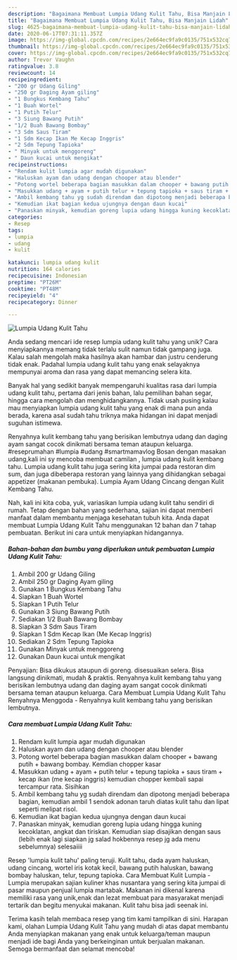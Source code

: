 ```yaml
---
description: "Bagaimana Membuat Lumpia Udang Kulit Tahu, Bisa Manjain Lidah"
title: "Bagaimana Membuat Lumpia Udang Kulit Tahu, Bisa Manjain Lidah"
slug: 4625-bagaimana-membuat-lumpia-udang-kulit-tahu-bisa-manjain-lidah
date: 2020-06-17T07:31:11.357Z
image: https://img-global.cpcdn.com/recipes/2e664ec9fa9c0135/751x532cq70/lumpia-udang-kulit-tahu-foto-resep-utama.jpg
thumbnail: https://img-global.cpcdn.com/recipes/2e664ec9fa9c0135/751x532cq70/lumpia-udang-kulit-tahu-foto-resep-utama.jpg
cover: https://img-global.cpcdn.com/recipes/2e664ec9fa9c0135/751x532cq70/lumpia-udang-kulit-tahu-foto-resep-utama.jpg
author: Trevor Vaughn
ratingvalue: 3.8
reviewcount: 14
recipeingredient:
- "200 gr Udang Giling"
- "250 gr Daging Ayam giling"
- "1 Bungkus Kembang Tahu"
- "1 Buah Wortel"
- "1 Putih Telur"
- "3 Siung Bawang Putih"
- "1/2 Buah Bawang Bombay"
- "3 Sdm Saus Tiram"
- "1 Sdm Kecap Ikan Me Kecap Inggris"
- "2 Sdm Tepung Tapioka"
- " Minyak untuk menggoreng"
- " Daun kucai untuk mengikat"
recipeinstructions:
- "Rendam kulit lumpia agar mudah digunakan"
- "Haluskan ayam dan udang dengan chooper atau blender"
- "Potong wortel beberapa bagian masukkan dalam chooper + bawang putih + bawang bombay. Kemdian chopper kasar"
- "Masukkan udang + ayam + putih telur + tepung tapioka + saus tiram + kecap ikan (me kecap inggris) kemudian chopper kembali sapai tercampur rata. Sisihkan"
- "Ambil kembang tahu yg sudah direndam dan dipotong menjadi beberapa bagian, kemudian ambil 1 sendok adonan taruh diatas kulit tahu dan lipat seperti melipat risol."
- "Kemudian ikat bagian kedua ujungnya dengan daun kucai"
- "Panaskan minyak, kemudian goreng lupia udang hingga kuning kecoklatan, angkat dan tiriskan. Kemudian siap disajikan dengan saus (lebih enak lagi siapkan jg salad hokbennya resep jg ada menu sebelumnya) selesaiiii"
categories:
- Resep
tags:
- lumpia
- udang
- kulit

katakunci: lumpia udang kulit 
nutrition: 164 calories
recipecuisine: Indonesian
preptime: "PT26M"
cooktime: "PT48M"
recipeyield: "4"
recipecategory: Dinner

---
```



![Lumpia Udang Kulit Tahu](https://img-global.cpcdn.com/recipes/2e664ec9fa9c0135/751x532cq70/lumpia-udang-kulit-tahu-foto-resep-utama.jpg)

Anda sedang mencari ide resep lumpia udang kulit tahu yang unik? Cara menyiapkannya memang tidak terlalu sulit namun tidak gampang juga. Kalau salah mengolah maka hasilnya akan hambar dan justru cenderung tidak enak. Padahal lumpia udang kulit tahu yang enak selayaknya mempunyai aroma dan rasa yang dapat memancing selera kita.

Banyak hal yang sedikit banyak mempengaruhi kualitas rasa dari lumpia udang kulit tahu, pertama dari jenis bahan, lalu pemilihan bahan segar, hingga cara mengolah dan menghidangkannya. Tidak usah pusing kalau mau menyiapkan lumpia udang kulit tahu yang enak di mana pun anda berada, karena asal sudah tahu triknya maka hidangan ini dapat menjadi suguhan istimewa.

Renyahnya kulit kembang tahu yang berisikan lembutnya udang dan daging ayam sangat cocok dinikmati bersama teman ataupun keluarga. #reseprumahan #lumpia #udang #smartmamavlog Bosan dengan masakan udang,kali ini sy mencoba membuat camilan , lumpia udang kulit kembang tahu. Lumpia udang kulit tahu juga sering kita jumpai pada restoran dim sum, dan juga dibeberapa restoran yang lainnya yang dihidangkan sebagai appetizer (makanan pembuka). Lumpia Ayam Udang Cincang dengan Kulit Kembang Tahu.


Nah, kali ini kita coba, yuk, variasikan lumpia udang kulit tahu sendiri di rumah. Tetap dengan bahan yang sederhana, sajian ini dapat memberi manfaat dalam membantu menjaga kesehatan tubuh kita. Anda dapat membuat Lumpia Udang Kulit Tahu menggunakan 12 bahan dan 7 tahap pembuatan. Berikut ini cara untuk menyiapkan hidangannya.

<!--inarticleads1-->

##### Bahan-bahan dan bumbu yang diperlukan untuk pembuatan Lumpia Udang Kulit Tahu:

1. Ambil 200 gr Udang Giling
1. Ambil 250 gr Daging Ayam giling
1. Gunakan 1 Bungkus Kembang Tahu
1. Siapkan 1 Buah Wortel
1. Siapkan 1 Putih Telur
1. Gunakan 3 Siung Bawang Putih
1. Sediakan 1/2 Buah Bawang Bombay
1. Siapkan 3 Sdm Saus Tiram
1. Siapkan 1 Sdm Kecap Ikan (Me Kecap Inggris)
1. Sediakan 2 Sdm Tepung Tapioka
1. Gunakan  Minyak untuk menggoreng
1. Gunakan  Daun kucai untuk mengikat


Penyajian: Bisa dikukus ataupun di goreng. disesuaikan selera. Bisa langsung dinikmati, mudah &amp; praktis. Renyahnya kulit kembang tahu yang berisikan lembutnya udang dan daging ayam sangat cocok dinikmati bersama teman ataupun keluarga. Cara Membuat Lumpia Udang Kulit Tahu Renyahnya Menggoda - Renyahnya kulit kembang tahu yang berisikan lembutnya. 

<!--inarticleads2-->

##### Cara membuat Lumpia Udang Kulit Tahu:

1. Rendam kulit lumpia agar mudah digunakan
1. Haluskan ayam dan udang dengan chooper atau blender
1. Potong wortel beberapa bagian masukkan dalam chooper + bawang putih + bawang bombay. Kemdian chopper kasar
1. Masukkan udang + ayam + putih telur + tepung tapioka + saus tiram + kecap ikan (me kecap inggris) kemudian chopper kembali sapai tercampur rata. Sisihkan
1. Ambil kembang tahu yg sudah direndam dan dipotong menjadi beberapa bagian, kemudian ambil 1 sendok adonan taruh diatas kulit tahu dan lipat seperti melipat risol.
1. Kemudian ikat bagian kedua ujungnya dengan daun kucai
1. Panaskan minyak, kemudian goreng lupia udang hingga kuning kecoklatan, angkat dan tiriskan. Kemudian siap disajikan dengan saus (lebih enak lagi siapkan jg salad hokbennya resep jg ada menu sebelumnya) selesaiiii


Resep &#39;lumpia kulit tahu&#39; paling teruji. Kulit tahu, dada ayam haluskan, udang cincang, wortel iris kotak kecil, bawang putih haluskan, bawang bombay haluskan, telur, tepung tapioka. Cara Membuat Kulit Lumpia - Lumpia merupakan sajian kuliner khas nusantara yang sering kita jumpai di pasar maupun penjual lumpia martabak. Makanan ini dikenal karena memiliki rasa yang unik,enak dan lezat membuat para masyarakat menjadi tertarik dan begitu menyukai makanan. Kulit tahu bisa jadi seenak ini. 

Terima kasih telah membaca resep yang tim kami tampilkan di sini. Harapan kami, olahan Lumpia Udang Kulit Tahu yang mudah di atas dapat membantu Anda menyiapkan makanan yang enak untuk keluarga/teman maupun menjadi ide bagi Anda yang berkeinginan untuk berjualan makanan. Semoga bermanfaat dan selamat mencoba!

